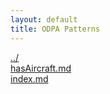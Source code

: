 ```yaml
---
layout: default
title: ODPA Patterns
---
```

  
[../](../)  
[hasAircraft.md](./hasAircraft.md)  
[index.md](./index.md)  
